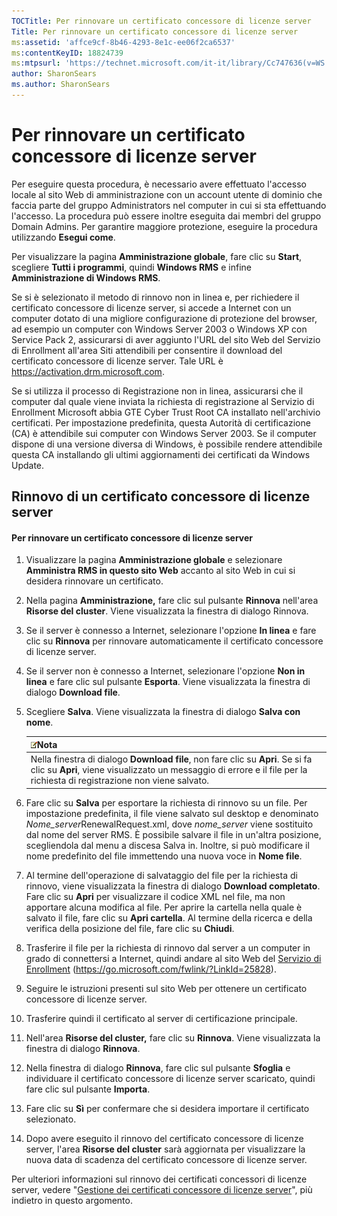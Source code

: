 ```yaml
---
TOCTitle: Per rinnovare un certificato concessore di licenze server
Title: Per rinnovare un certificato concessore di licenze server
ms:assetid: 'affce9cf-8b46-4293-8e1c-ee06f2ca6537'
ms:contentKeyID: 18824739
ms:mtpsurl: 'https://technet.microsoft.com/it-it/library/Cc747636(v=WS.10)'
author: SharonSears
ms.author: SharonSears
---
```


Per rinnovare un certificato concessore di licenze server
=========================================================

Per eseguire questa procedura, è necessario avere effettuato l'accesso locale al sito Web di amministrazione con un account utente di dominio che faccia parte del gruppo Administrators nel computer in cui si sta effettuando l'accesso. La procedura può essere inoltre eseguita dai membri del gruppo Domain Admins. Per garantire maggiore protezione, eseguire la procedura utilizzando **Esegui come**.

Per visualizzare la pagina **Amministrazione globale**, fare clic su **Start**, scegliere **Tutti i programmi**, quindi **Windows RMS** e infine **Amministrazione di Windows RMS**.

Se si è selezionato il metodo di rinnovo non in linea e, per richiedere il certificato concessore di licenze server, si accede a Internet con un computer dotato di una migliore configurazione di protezione del browser, ad esempio un computer con Windows Server 2003 o Windows XP con Service Pack 2, assicurarsi di aver aggiunto l'URL del sito Web del Servizio di Enrollment all'area Siti attendibili per consentire il download del certificato concessore di licenze server. Tale URL è https://activation.drm.microsoft.com.

Se si utilizza il processo di Registrazione non in linea, assicurarsi che il computer dal quale viene inviata la richiesta di registrazione al Servizio di Enrollment Microsoft abbia GTE Cyber Trust Root CA installato nell'archivio certificati. Per impostazione predefinita, questa Autorità di certificazione (CA) è attendibile sui computer con Windows Server 2003. Se il computer dispone di una versione diversa di Windows, è possibile rendere attendibile questa CA installando gli ultimi aggiornamenti dei certificati da Windows Update.

Rinnovo di un certificato concessore di licenze server
------------------------------------------------------

#### Per rinnovare un certificato concessore di licenze server

1.  Visualizzare la pagina **Amministrazione globale** e selezionare **Amministra RMS in questo sito Web** accanto al sito Web in cui si desidera rinnovare un certificato.

2.  Nella pagina **Amministrazione,** fare clic sul pulsante **Rinnova** nell'area **Risorse del cluster**. Viene visualizzata la finestra di dialogo Rinnova.

3.  Se il server è connesso a Internet, selezionare l'opzione **In linea** e fare clic su **Rinnova** per rinnovare automaticamente il certificato concessore di licenze server.

4.  Se il server non è connesso a Internet, selezionare l'opzione **Non in linea** e fare clic sul pulsante **Esporta**. Viene visualizzata la finestra di dialogo **Download file**.

5.  Scegliere **Salva**. Viene visualizzata la finestra di dialogo **Salva con nome**.

    | ![](/security-updates/images/Cc747636.note(WS.10).gif)Nota                                                                                                                                       |
    |-------------------------------------------------------------------------------------------------------------------------------------------------------------------------------------------------------------|
    | Nella finestra di dialogo **Download file**, non fare clic su **Apri**. Se si fa clic su **Apri**, viene visualizzato un messaggio di errore e il file per la richiesta di registrazione non viene salvato. |

6.  Fare clic su **Salva** per esportare la richiesta di rinnovo su un file. Per impostazione predefinita, il file viene salvato sul desktop e denominato *Nome\_server*RenewalRequest.xml, dove *nome\_server* viene sostituito dal nome del server RMS. È possibile salvare il file in un'altra posizione, scegliendola dal menu a discesa Salva in. Inoltre, si può modificare il nome predefinito del file immettendo una nuova voce in **Nome file**.

7.  Al termine dell'operazione di salvataggio del file per la richiesta di rinnovo, viene visualizzata la finestra di dialogo **Download completato**. Fare clic su **Apri** per visualizzare il codice XML nel file, ma non apportare alcuna modifica al file. Per aprire la cartella nella quale è salvato il file, fare clic su **Apri cartella**. Al termine della ricerca e della verifica della posizione del file, fare clic su **Chiudi**.

8.  Trasferire il file per la richiesta di rinnovo dal server a un computer in grado di connettersi a Internet, quindi andare al sito Web del [Servizio di Enrollment]() (https://go.microsoft.com/fwlink/?LinkId=25828).

9.  Seguire le istruzioni presenti sul sito Web per ottenere un certificato concessore di licenze server.

10. Trasferire quindi il certificato al server di certificazione principale.

11. Nell'area **Risorse del cluster,** fare clic su **Rinnova**. Viene visualizzata la finestra di dialogo **Rinnova**.

12. Nella finestra di dialogo **Rinnova**, fare clic sul pulsante **Sfoglia** e individuare il certificato concessore di licenze server scaricato, quindi fare clic sul pulsante **Importa**.

13. Fare clic su **Sì** per confermare che si desidera importare il certificato selezionato.

14. Dopo avere eseguito il rinnovo del certificato concessore di licenze server, l'area **Risorse del cluster** sarà aggiornata per visualizzare la nuova data di scadenza del certificato concessore di licenze server.

Per ulteriori informazioni sul rinnovo dei certificati concessori di licenze server, vedere "[Gestione dei certificati concessore di licenze server](https://technet.microsoft.com/549979ad-13ee-4abc-8281-3e002a5a9561)", più indietro in questo argomento.
